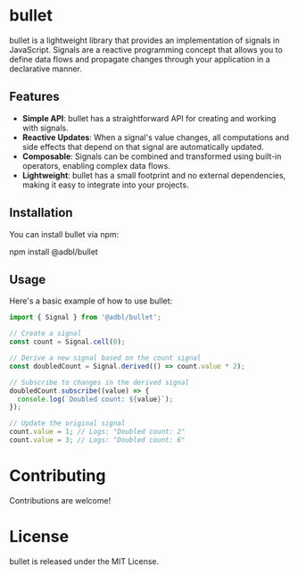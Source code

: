 # bullet

bullet is a lightweight library that provides an implementation of signals in JavaScript. Signals are a reactive programming concept that allows you to define data flows and propagate changes through your application in a declarative manner.

## Features

- **Simple API**: bullet has a straightforward API for creating and working with signals.
- **Reactive Updates**: When a signal's value changes, all computations and side effects that depend on that signal are automatically updated.
- **Composable**: Signals can be combined and transformed using built-in operators, enabling complex data flows.
- **Lightweight**: bullet has a small footprint and no external dependencies, making it easy to integrate into your projects.

## Installation

You can install bullet via npm:

npm install @adbl/bullet

## Usage

Here's a basic example of how to use bullet:

```javascript
import { Signal } from '@adbl/bullet';

// Create a signal
const count = Signal.cell(0);

// Derive a new signal based on the count signal
const doubledCount = Signal.derived(() => count.value * 2);

// Subscribe to changes in the derived signal
doubledCount.subscribe((value) => {
  console.log(`Doubled count: ${value}`);
});

// Update the original signal
count.value = 1; // Logs: "Doubled count: 2"
count.value = 3; // Logs: "Doubled count: 6"
```

# Contributing

Contributions are welcome!

# License

bullet is released under the MIT License.
